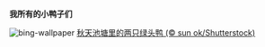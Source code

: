 
**我所有的小鸭子们**

![bing-wallpaper](https://www.bing.com/th?id=OHR.MallarDucks_ZH-CN7422818269_1920x1080.jpg)
[秋天池塘里的两只绿头鸭 (© sun ok/Shutterstock)](https://www.bing.com/search?q=%E7%BB%BF%E5%A4%B4%E9%B8%AD&amp;form=hpcapt&amp;mkt=zh-cn)
  